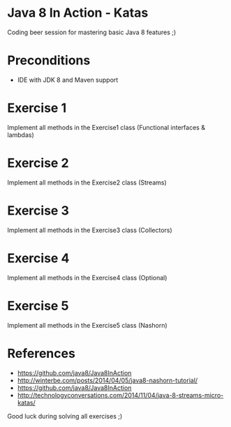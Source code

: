 Java 8 In Action - Katas
===========

Coding beer session for mastering basic Java 8 features ;)

# Preconditions
- IDE with JDK 8 and Maven support


# Exercise 1
Implement all methods in the Exercise1 class (Functional interfaces & lambdas)

# Exercise 2
Implement all methods in the Exercise2 class (Streams)

# Exercise 3
Implement all methods in the Exercise3 class (Collectors)

# Exercise 4
Implement all methods in the Exercise4 class (Optional)

# Exercise 5
Implement all methods in the Exercise5 class (Nashorn)

# References
- https://github.com/java8/Java8InAction
- http://winterbe.com/posts/2014/04/05/java8-nashorn-tutorial/
- https://github.com/java8/Java8InAction
- http://technologyconversations.com/2014/11/04/java-8-streams-micro-katas/


Good luck during solving all exercises ;)
